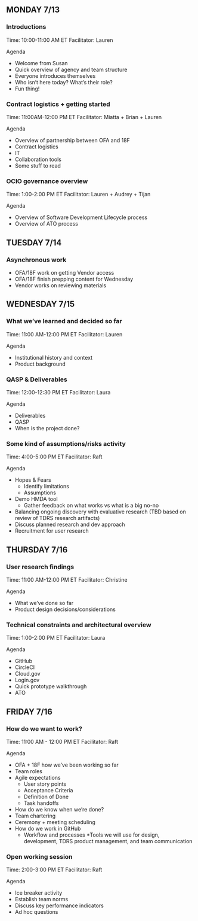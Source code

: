 ## MONDAY 7/13

### Introductions

Time: 10:00-11:00 AM ET
Facilitator: Lauren

Agenda

- Welcome from Susan
- Quick overview of agency and team structure
- Everyone introduces themselves
- Who isn’t here today? What’s their role?
- Fun thing!

### Contract logistics + getting started

Time: 11:00AM-12:00 PM ET
Facilitator: Miatta + Brian + Lauren

Agenda

- Overview of partnership between OFA and 18F
- Contract logistics
- IT
- Collaboration tools
- Some stuff to read

### OCIO governance overview

Time: 1:00-2:00 PM ET
Facilitator: Lauren + Audrey + Tijan

Agenda

- Overview of Software Development Lifecycle process
- Overview of ATO process

## TUESDAY 7/14

### Asynchronous work

- OFA/18F work on getting Vendor access
- OFA/18F finish prepping content for Wednesday
- Vendor works on reviewing materials

## WEDNESDAY 7/15

### What we’ve learned and decided so far

Time: 11:00 AM-12:00 PM ET
Facilitator: Lauren

Agenda

- Institutional history and context
- Product background

### QASP & Deliverables

Time: 12:00-12:30 PM ET
Facilitator: Laura

Agenda

- Deliverables
- QASP
- When is the project done?

### Some kind of assumptions/risks activity

Time: 4:00-5:00 PM ET
Facilitator: Raft

Agenda

- Hopes & Fears
  - Identify limitations
  - Assumptions
- Demo HMDA tool
  - Gather feedback on what works vs what is a big no-no
- Balancing ongoing discovery with evaluative research (TBD based on review of TDRS research artifacts)
- Discuss planned research and dev approach
- Recruitment for user research

## THURSDAY 7/16

### User research findings

Time: 11:00 AM-12:00 PM ET
Facilitator: Christine

Agenda

- What we’ve done so far
- Product design decisions/considerations

### Technical constraints and architectural overview

Time: 1:00-2:00 PM ET
Facilitator: Laura

Agenda

- GitHub
- CircleCI
- Cloud.gov
- Login.gov
- Quick prototype walkthrough
- ATO

## FRIDAY 7/16

### How do we want to work?

Time: 11:00 AM - 12:00 PM ET
Facilitator: Raft

Agenda

- OFA + 18F how we’ve been working so far
- Team roles
- Agile expectations
  - User story points
  - Acceptance Criteria
  - Definition of Done
  - Task handoffs
- How do we know when we’re done?
- Team chartering
- Ceremony + meeting scheduling
- How do we work in GitHub
  - Workflow and processes *Tools we will use for design, development, TDRS product management, and team communication

### Open working session

Time: 2:00-3:00 PM ET
Facilitator: Raft

Agenda

- Ice breaker activity
- Establish team norms
- Discuss key performance indicators
- Ad hoc questions
